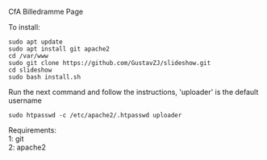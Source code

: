 CfA Billedramme Page

To install:
```
sudo apt update
sudo apt install git apache2
cd /var/www
sudo git clone https://github.com/GustavZJ/slideshow.git
cd slideshow
sudo bash install.sh
```
Run the next command and follow the instructions, 'uploader' is the default username
```
sudo htpasswd -c /etc/apache2/.htpasswd uploader
```

Requirements:<br>
1: git<br>
2: apache2